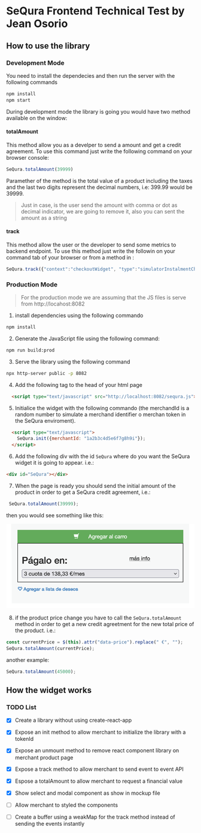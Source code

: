 # SeQura Frontend Technical Test by Jean Osorio

## How to use the library
### Development Mode

You need to install the dependecies and then run the server with the following commands

```bash
npm install
npm start
```
During development mode the library is going  you would have two method available on the window:

#### totalAmount

This method allow you as a develper to send a amount and get a credit agreement. To use this command just write the following command on your browser console:

```javascript
SeQura.totalAmount(39999)
```

Paramether of the method is the total value of a product including the taxes and the last two digits represent the decimal numbers, i.e: 399.99  would be 39999.

> Just in case, is the user send the amount with comma or dot as decimal indicator, we are going to remove it, also you can sent the amount as a string

#### track

This method allow the user or the developer to send some metrics to backend endpoint. To use this method just write the followin on your command tab of your browser or from a method in :

```javascript
SeQura.track({"context":"checkoutWidget", "type":"simulatorInstalmentChanged", "selectedInstalment": 12})
```

### Production Mode

> For the production mode we are assuming that the JS files is serve from http://locahost:8082

 1. install dependencies using the following commando 

```bash
npm install
``` 
 2. Generate the JavaScript file using the following command:

```bash
npm run build:prod
```
 3. Serve the library using the following command
```bash
npx http-server public -p 8082
```
4. Add the following tag to the head of your html page
```html
  <script type="text/javascript" src="http://localhost:8082/sequra.js"></script>
```
 5. Initialice the widget with the following commando (the merchandId is a random number to simulate a merchand identifier o merchan token in the SeQura enviroment). 
```html
  <script type="text/javascript">
    SeQura.init({merchantId: "1a2b3c4d5e6f7g8h9i"});
  </script>
```
 6. Add the following div with the id `SeQura` where do you want the SeQura widget it is going to appear. i.e.:
```html
<div id="SeQura"></div>
```
 7. When the page is ready you should send the initial amount of the product in order to get a SeQura credit agreement, i.e.:

```javascript
 SeQura.totalAmount(39999);
```
then you would see something like this:

![SeQura Widget](docImages/widget.png "SeQuraWidget")

8. if the product price change you have to call the `SeQura.totalAmount` method in order to get a new credit agreetment for the new total price of the product. i.e.:

```javascript
const currentPrice = $(this).attr("data-price").replace(" €", "");
SeQura.totalAmount(currentPrice);
```

another example:

```javascript
SeQura.totalAmount(45000);
```


## How the widget works



### TODO List

- [X] Create a library without using create-react-app
- [X] Expose an init method to allow merchant to initialize the library with a tokenId
- [X] Expose an unmount method to remove react component library on merchant product page
- [X] Expose a track method to allow merchant to send event to event API
- [X] Espose a totalAmount to allow merchant to request a financial value
- [X] Show select and modal component as show in mockup file
- [ ] Allow merchant to styled the components
- [ ] Create a buffer using a weakMap for the track method instead of sending the events instantly


